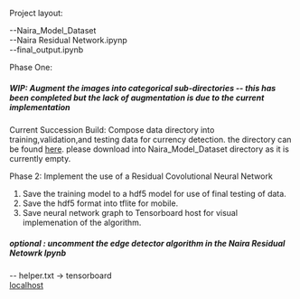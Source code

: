 Project layout:

<p><h7> --Naira_Model_Dataset<br>
--Naira Residual Network.ipynp<br>
    --final_output.ipynb<br>

Phase One: 
##### WIP: Augment the images into categorical sub-directories -- this has been completed but the lack of augmentation is due to the current implementation 

Current Succession Build: Compose data directory into training,validation,and testing data for currency detection. the directory can be found <a href="">here</a>. please download into Naira_Model_Dataset directory as it is currently empty.

Phase 2: Implement the use of a Residual Covolutional Neural Network 
1. Save the training model to a hdf5 model for use of final testing of data.<br>
2. Save the hdf5 format into tflite for mobile.<br> 
3. Save neural network graph to Tensorboard host for visual implemenation of the algorithm.<br>

##### optional : uncomment the edge detector algorithm in the Naira Residual Netowrk Ipynb 
-- helper.txt -> tensorboard  
<a href="localhost:6006">localhost</a>
